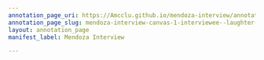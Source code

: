 ```yaml
---
annotation_page_uri: https://Amcclu.github.io/mendoza-interview/annotations/mendoza-interview-canvas-1-interviewee--laughter--tone-change--body-language--eye-contact-.json
annotation_page_slug: mendoza-interview-canvas-1-interviewee--laughter--tone-change--body-language--eye-contact-
layout: annotation_page
manifest_label: Mendoza Interview

---
```

